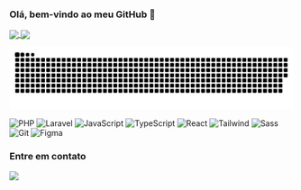 ### Olá, bem-vindo ao meu GitHub 👋

<a href="https://github.com/AllanPessin">
  <img height=200 align="center" src="https://github-readme-stats.vercel.app/api/?username=AllanPessin&show_icons=true&theme=dracula&include_all_commits=true&count_private=true"/>
</a>
<a href="https://github.com/AllanPessin">
  <img height=200 align="center" src="https://github-readme-stats.vercel.app/api/top-langs?username=AllanPessin&layout=compact&langs_count=8&theme=dracula&card_width=320"/>
</a>
  
  ![Snake animation](https://github.com/AllanPessin/AllanPessin/blob/output/github-contribution-grid-snake.svg)
  
![PHP](https://img.shields.io/badge/PHP-777BB4?style=for-the-badge&logo=php&logoColor=white)
![Laravel](https://img.shields.io/badge/laravel-%23FF2D20.svg?style=for-the-badge&logo=laravel&logoColor=white)
![JavaScript](https://img.shields.io/badge/JavaScript-F7DF1E?style=for-the-badge&logo=javascript&logoColor=black)
![TypeScript](https://img.shields.io/badge/TypeScript-007ACC?style=for-the-badge&logo=typescript&logoColor=white)
![React](https://img.shields.io/badge/React-20232A?style=for-the-badge&logo=react&logoColor=61DAFB)
![Tailwind](https://img.shields.io/badge/tailwindcss-%2338B2AC.svg?style=for-the-badge&logo=tailwind-css&logoColor=white)
![Sass](https://img.shields.io/badge/Sass-000?style=for-the-badge&logo=sass)
![Git](https://img.shields.io/badge/GIT-E44C30?style=for-the-badge&logo=git&logoColor=white)
![Figma](https://img.shields.io/badge/Figma-696969?style=for-the-badge&logo=figma&logoColor=figma)


### Entre em contato
<a href="https://www.linkedin.com/in/allan-da-silva-pessin-2b49701b6/" target="_blank">
  <img src="https://img.shields.io/badge/LinkedIn-0077B5?style=for-the-badge&logo=linkedin&logoColor=white" />
</a>
